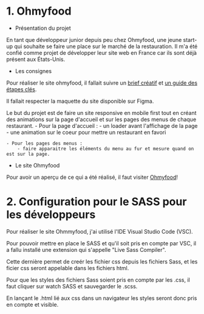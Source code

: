 # 1. Ohmyfood

- Présentation du projet

En tant que développeur junior depuis peu chez Ohmyfood, une jeune start-up qui souhaite se faire une place sur le marché de la restauration. Il m'a été confié comme projet de développer leur site web en France car ils sont déjà présent aux États-Unis.


- Les consignes

Pour réaliser le site ohmyfood, il fallait suivre un [brief créatif](https://course.oc-static.com/projects/D%C3%A9veloppeur+Web/IW_P4+Animations+CSS+Ohmyfood/Brief+creatif+site+Ohmyfood.pdf) et [un guide des étapes clés](https://course.oc-static.com/projects/D%C3%A9veloppeur+Web/IW_P4+Animations+CSS+Ohmyfood/Guide+d%E2%80%99etapes+cles+-+OhMyFood.pdf).

Il fallait respecter la maquette du site disponible sur Figma. 

Le but du projet est de faire un site responsive en mobile first tout en créant des animations sur la page d'accueil et sur les pages des menus de chaque restaurant.
    - Pour la page d'accueil :
        - un loader avant l'affichage de la page
        - une animation sur le coeur pour mettre un restaurant en favori
    
    - Pour les pages des menus :
        - faire apparaitre les éléments du menu au fur et mesure quand on est sur la page.

- Le site Ohmyfood

Pour avoir un aperçu de ce qui a été réalisé, il faut visiter [Ohmyfood](https://julien-mattei.github.io/Projet-3/)!

# 2. Configuration pour le SASS pour les développeurs

Pour réaliser le site Ohmmyfood, j'ai utilisé l'IDE Visual Studio Code (VSC).

Pour pouvoir mettre en place le SASS et qu'il soit pris en compte par VSC, il a fallu installé une extension qui s'appelle "Live Sass Compiler".

Cette dernière permet de creér les fichier css depuis les fichiers Sass, et les ficier css seront appelable dans les fichiers html.

Pour que les styles des fichiers Sass soient pris en compte par les .css, il faut cliquer sur watch SASS et sauvegarder le .scss.

En lançant le .html lié aux css dans un navigateur les styles seront donc pris en compte et visible.





